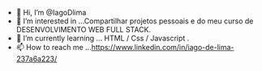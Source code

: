 - 👋 Hi, I’m @IagoDlima
- 👀 I’m interested in ...Compartilhar projetos pessoais e   do meu curso de  DESENVOLVIMENTO WEB FULL STACK.
- 🌱 I’m currently learning ... HTML / Css / Javascript .
 - 📫 How to reach me ...https://www.linkedin.com/in/iago-de-lima-237a6a223/

<!---
IagoDlima/IagoDlima is a ✨ special ✨ repository because its `README.md` (this file) appears on your GitHub profile.
You can click the Preview link to take a look at your changes.
--->

